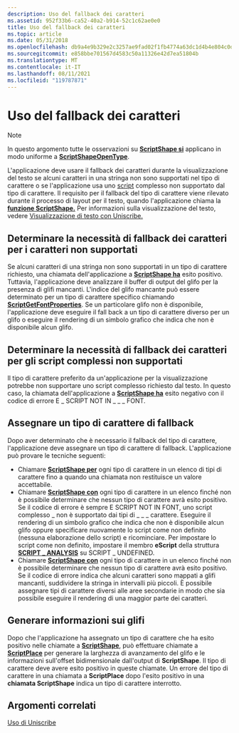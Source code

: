 ```yaml
---
description: Uso del fallback dei caratteri
ms.assetid: 952f33b6-ca52-40a2-b914-52c1c62ae0e0
title: Uso del fallback dei caratteri
ms.topic: article
ms.date: 05/31/2018
ms.openlocfilehash: db9a4e9b329e2c3257ae9fad02f1fb4774a63dc1d4b4e804c0dca8e690cbf4d0
ms.sourcegitcommit: e858bbe701567d4583c50a11326e42d7ea51804b
ms.translationtype: MT
ms.contentlocale: it-IT
ms.lasthandoff: 08/11/2021
ms.locfileid: "119787871"
---
```

# <a name="using-font-fallback"></a>Uso del fallback dei caratteri

> [!Note]  
> In questo argomento tutte le osservazioni su [**ScriptShape si**](/windows/desktop/api/Usp10/nf-usp10-scriptshape) applicano in modo uniforme a [**ScriptShapeOpenType**](/windows/desktop/api/Usp10/nf-usp10-scriptshapeopentype).

 

L'applicazione deve usare il fallback dei caratteri durante la visualizzazione del testo se alcuni caratteri in una stringa non sono supportati nel tipo di carattere o se l'applicazione usa uno [script](uniscribe-glossary.md) complesso non supportato dal tipo di carattere. Il requisito per il fallback del tipo di carattere viene rilevato durante il processo di layout per il testo, quando l'applicazione chiama la [**funzione ScriptShape.**](/windows/desktop/api/Usp10/nf-usp10-scriptshape) Per informazioni sulla visualizzazione del testo, vedere [Visualizzazione di testo con Uniscribe.](displaying-text-with-uniscribe.md)

## <a name="determine-the-need-for-font-fallback-for-unsupported-characters"></a>Determinare la necessità di fallback dei caratteri per i caratteri non supportati

Se alcuni caratteri di una stringa non sono supportati in un tipo di carattere richiesto, una chiamata dell'applicazione a [**ScriptShape ha**](/windows/desktop/api/Usp10/nf-usp10-scriptshape) esito positivo. Tuttavia, l'applicazione deve analizzare il buffer di output del glifo per la presenza di glifi mancanti. L'indice del glifo mancante può essere determinato per un tipo di carattere specifico chiamando [**ScriptGetFontProperties**](/windows/desktop/api/Usp10/nf-usp10-scriptgetfontproperties). Se un particolare glifo non è disponibile, l'applicazione deve eseguire il fall back a un tipo di carattere diverso per un glifo o eseguire il rendering di un simbolo grafico che indica che non è disponibile alcun glifo.

## <a name="determine-the-need-for-font-fallback-for-unsupported-complex-scripts"></a>Determinare la necessità di fallback dei caratteri per gli script complessi non supportati

Il tipo di carattere preferito da un'applicazione per la visualizzazione potrebbe non supportare uno script complesso richiesto dal testo. In questo caso, la chiamata dell'applicazione a [**ScriptShape ha**](/windows/desktop/api/Usp10/nf-usp10-scriptshape) esito negativo con il codice di errore E \_ SCRIPT NOT IN \_ \_ \_ FONT.

## <a name="assign-a-fallback-font"></a>Assegnare un tipo di carattere di fallback

Dopo aver determinato che è necessario il fallback del tipo di carattere, l'applicazione deve assegnare un tipo di carattere di fallback. L'applicazione può provare le tecniche seguenti:

-   Chiamare [**ScriptShape per**](/windows/desktop/api/Usp10/nf-usp10-scriptshape) ogni tipo di carattere in un elenco di tipi di carattere fino a quando una chiamata non restituisce un valore accettabile.
-   Chiamare [**ScriptShape con**](/windows/desktop/api/Usp10/nf-usp10-scriptshape) ogni tipo di carattere in un elenco finché non è possibile determinare che nessun tipo di carattere avrà esito positivo. Se il codice di errore è sempre E SCRIPT NOT IN FONT, uno script complesso \_ non è supportato dai tipi di \_ \_ \_ carattere. Eseguire il rendering di un simbolo grafico che indica che non è disponibile alcun glifo oppure specificare nuovamente lo script come non definito (nessuna elaborazione dello script) e ricominciare. Per impostare lo script come non definito, impostare il membro **eScript** della struttura [**SCRIPT \_ ANALYSIS**](/windows/win32/api/usp10/ns-usp10-script_analysis) su SCRIPT \_ UNDEFINED.
-   Chiamare [**ScriptShape con**](/windows/desktop/api/Usp10/nf-usp10-scriptshape) ogni tipo di carattere in un elenco finché non è possibile determinare che nessun tipo di carattere avrà esito positivo. Se il codice di errore indica che alcuni caratteri sono mappati a glifi mancanti, suddividere la stringa in intervalli più piccoli. È possibile assegnare tipi di carattere diversi alle aree secondarie in modo che sia possibile eseguire il rendering di una maggior parte dei caratteri.

## <a name="generate-glyph-information"></a>Generare informazioni sui glifi

Dopo che l'applicazione ha assegnato un tipo di carattere che ha esito positivo nelle chiamate a [**ScriptShape**](/windows/desktop/api/Usp10/nf-usp10-scriptshape), può effettuare chiamate a [**ScriptPlace**](/windows/desktop/api/Usp10/nf-usp10-scriptplace) per generare la larghezza di avanzamento del glifo e le informazioni sull'offset bidimensionale dall'output di **ScriptShape**. Il tipo di carattere deve avere esito positivo in queste chiamate. Un errore del tipo di carattere in una chiamata a **ScriptPlace** dopo l'esito positivo in una **chiamata ScriptShape** indica un tipo di carattere interrotto.

## <a name="related-topics"></a>Argomenti correlati

<dl> <dt>

[Uso di Uniscribe](using-uniscribe.md)
</dt> </dl>

 

 



